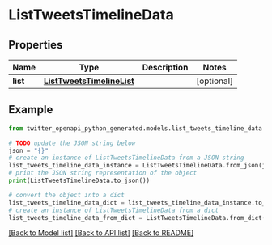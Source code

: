 # ListTweetsTimelineData


## Properties

Name | Type | Description | Notes
------------ | ------------- | ------------- | -------------
**list** | [**ListTweetsTimelineList**](ListTweetsTimelineList.md) |  | [optional] 

## Example

```python
from twitter_openapi_python_generated.models.list_tweets_timeline_data import ListTweetsTimelineData

# TODO update the JSON string below
json = "{}"
# create an instance of ListTweetsTimelineData from a JSON string
list_tweets_timeline_data_instance = ListTweetsTimelineData.from_json(json)
# print the JSON string representation of the object
print(ListTweetsTimelineData.to_json())

# convert the object into a dict
list_tweets_timeline_data_dict = list_tweets_timeline_data_instance.to_dict()
# create an instance of ListTweetsTimelineData from a dict
list_tweets_timeline_data_from_dict = ListTweetsTimelineData.from_dict(list_tweets_timeline_data_dict)
```
[[Back to Model list]](../README.md#documentation-for-models) [[Back to API list]](../README.md#documentation-for-api-endpoints) [[Back to README]](../README.md)


